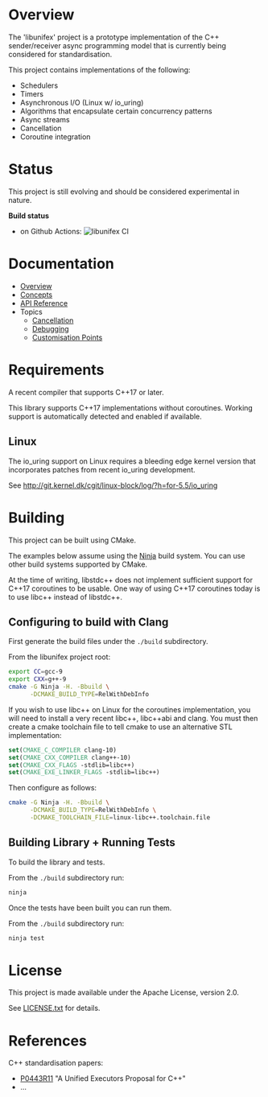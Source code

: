 # Overview

The 'libunifex' project is a prototype implementation of the C++ sender/receiver
async programming model that is currently being considered for standardisation.

This project contains implementations of the following:
* Schedulers
* Timers
* Asynchronous I/O (Linux w/ io_uring)
* Algorithms that encapsulate certain concurrency patterns
* Async streams
* Cancellation
* Coroutine integration

# Status

This project is still evolving and should be considered experimental in nature.

**Build status**
- on Github Actions: ![libunifex CI](https://github.com/facebookexperimental/libunifex/workflows/libunifex%20CI/badge.svg)

# Documentation

* [Overview](doc/overview.md)
* [Concepts](doc/concepts.md)
* [API Reference](doc/api_reference.md)
* Topics
  * [Cancellation](doc/cancellation.md)
  * [Debugging](doc/debugging.md)
  * [Customisation Points](doc/customisation_points.md)

# Requirements

A recent compiler that supports C++17 or later.

This library supports C++17 implementations without coroutines. Working
support is automatically detected and enabled if available.

## Linux

The io_uring support on Linux requires a bleeding edge kernel version
that incorporates patches from recent io_uring development.

See http://git.kernel.dk/cgit/linux-block/log/?h=for-5.5/io_uring

# Building

This project can be built using CMake.

The examples below assume using the [Ninja](https://ninja-build.org/) build system.
You can use other build systems supported by CMake.

At the time of writing, libstdc++ does not implement sufficient support
for C++17 coroutines to be usable. One way of using C++17 coroutines
today is to use libc++ instead of libstdc++.

## Configuring to build with Clang

First generate the build files under the `./build` subdirectory.

From the libunifex project root:

```sh
export CC=gcc-9
export CXX=g++-9
cmake -G Ninja -H. -Bbuild \
      -DCMAKE_BUILD_TYPE=RelWithDebInfo
```

If you wish to use libc++ on Linux for the coroutines implementation,
you will need to install a very recent libc++, libc++abi and clang. You
must then create a cmake toolchain file to tell cmake to use an
alternative STL implementation:

```cmake
set(CMAKE_C_COMPILER clang-10)
set(CMAKE_CXX_COMPILER clang++-10)
set(CMAKE_CXX_FLAGS -stdlib=libc++)
set(CMAKE_EXE_LINKER_FLAGS -stdlib=libc++)
```

Then configure as follows:

```sh
cmake -G Ninja -H. -Bbuild \
      -DCMAKE_BUILD_TYPE=RelWithDebInfo \
      -DCMAKE_TOOLCHAIN_FILE=linux-libc++.toolchain.file
```

## Building Library + Running Tests

To build the library and tests.

From the `./build` subdirectory run:
```sh
ninja
```

Once the tests have been built you can run them.

From the `./build` subdirectory run:
```sh
ninja test
```

# License

This project is made available under the Apache License, version 2.0.

See [LICENSE.txt](license.txt) for details.

# References

C++ standardisation papers:
* [P0443R11](https://wg21.link) "A Unified Executors Proposal for C++"
* ...
